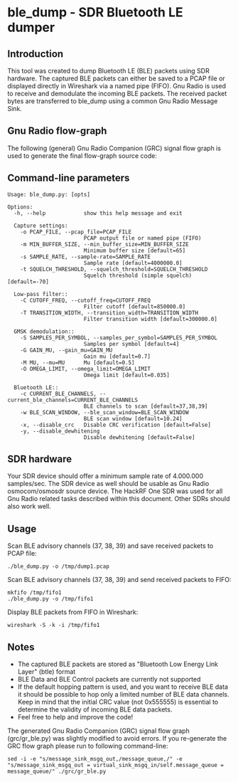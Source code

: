 # ble_dump - SDR Bluetooth LE dumper
## Introduction
This tool was created to dump Bluetooth LE (BLE) packets using SDR hardware. The captured BLE packets can either be saved to a PCAP file or displayed directly in Wireshark via a named pipe (FIFO). Gnu Radio is used to receive and demodulate the incoming BLE packets. The received packet bytes are transferred to ble_dump using a common Gnu Radio Message Sink.

## Gnu Radio flow-graph
The following (general) Gnu Radio Companion (GRC) signal flow graph is used to generate the final flow-graph source code:


## Command-line parameters
```
Usage: ble_dump.py: [opts]

Options:
  -h, --help            show this help message and exit

  Capture settings:
    -o PCAP_FILE, --pcap_file=PCAP_FILE
                        PCAP output file or named pipe (FIFO)
    -m MIN_BUFFER_SIZE, --min_buffer_size=MIN_BUFFER_SIZE
                        Minimum buffer size [default=65]
    -s SAMPLE_RATE, --sample-rate=SAMPLE_RATE
                        Sample rate [default=4000000.0]
    -t SQUELCH_THRESHOLD, --squelch_threshold=SQUELCH_THRESHOLD
                        Squelch threshold (simple squelch) [default=-70]

  Low-pass filter::
    -C CUTOFF_FREQ, --cutoff_freq=CUTOFF_FREQ
                        Filter cutoff [default=850000.0]
    -T TRANSITION_WIDTH, --transition_width=TRANSITION_WIDTH
                        Filter transition width [default=300000.0]

  GMSK demodulation::
    -S SAMPLES_PER_SYMBOL, --samples_per_symbol=SAMPLES_PER_SYMBOL
                        Samples per symbol [default=4]
    -G GAIN_MU, --gain_mu=GAIN_MU
                        Gain mu [default=0.7]
    -M MU, --mu=MU      Mu [default=0.5]
    -O OMEGA_LIMIT, --omega_limit=OMEGA_LIMIT
                        Omega limit [default=0.035]

  Bluetooth LE::
    -c CURRENT_BLE_CHANNELS, --current_ble_channels=CURRENT_BLE_CHANNELS
                        BLE channels to scan [default=37,38,39]
    -w BLE_SCAN_WINDOW, --ble_scan_window=BLE_SCAN_WINDOW
                        BLE scan window [default=10.24]
    -x, --disable_crc   Disable CRC verification [default=False]
    -y, --disable_dewhitening
                        Disable dewhitening [default=False]
```

## SDR hardware
Your SDR device should offer a minimum sample rate of 4.000.000 samples/sec. The SDR device as well should be usable as Gnu Radio osmocom/osmosdr source device. The HackRF One SDR was used for all Gnu Radio related tasks described within this document. Other SDRs should also work well.

## Usage
Scan BLE advisory channels (37, 38, 39) and save received packets to PCAP file:

```
./ble_dump.py -o /tmp/dump1.pcap
```

Scan BLE advisory channels (37, 38, 39) and send received packets to FIFO:

```
mkfifo /tmp/fifo1
./ble_dump.py -o /tmp/fifo1
```
Display BLE packets from FIFO in Wireshark:

```
wireshark -S -k -i /tmp/fifo1
```

## Notes
* The captured BLE packets are stored as "Bluetooth Low Energy Link Layer" (btle) format
* BLE Data and BLE Control packets are currently not supported
* If the default hopping pattern is used, and you want to receive BLE data it should be possible to hop only a limited number of BLE data channels. Keep in mind that the initial CRC value (not 0x555555) is essential to determine the validity of incoming BLE data packets.
* Feel free to help and improve the code!

The generated Gnu Radio Companion (GRC) signal flow graph (grc/gr_ble.py) was slightly modified to avoid errors. If you re-generate the GRC flow graph please run to following command-line:

```
sed -i -e "s/message_sink_msgq_out,/message_queue,/" -e "s/message_sink_msgq_out = virtual_sink_msgq_in/self.message_queue = message_queue/" ./grc/gr_ble.py
```
